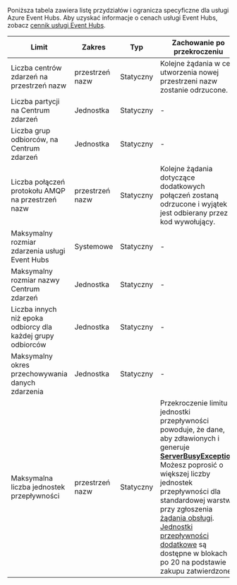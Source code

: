 Poniższa tabela zawiera listę przydziałów i ogranicza specyficzne dla usługi Azure Event Hubs. Aby uzyskać informacje o cenach usługi Event Hubs, zobacz [cennik usługi Event Hubs](https://azure.microsoft.com/pricing/details/event-hubs/).

| Limit | Zakres | Typ | Zachowanie po przekroczeniu | Wartość |
| --- | --- | --- | --- | --- |
| Liczba centrów zdarzeń na przestrzeń nazw |przestrzeń nazw |Statyczny |Kolejne żądania w celu utworzenia nowej przestrzeni nazw zostanie odrzucone. |10 |
| Liczba partycji na Centrum zdarzeń |Jednostka |Statyczny |- |32 |
| Liczba grup odbiorców, na Centrum zdarzeń |Jednostka |Statyczny |- |20 |
| Liczba połączeń protokołu AMQP na przestrzeń nazw |przestrzeń nazw |Statyczny |Kolejne żądania dotyczące dodatkowych połączeń zostaną odrzucone i wyjątek jest odbierany przez kod wywołujący. |5,000 |
| Maksymalny rozmiar zdarzenia usługi Event Hubs|Systemowe |Statyczny |- |256 KB |
| Maksymalny rozmiar nazwy Centrum zdarzeń |Jednostka |Statyczny |- |50 znaków |
| Liczba innych niż epoka odbiorcy dla każdej grupy odbiorców |Jednostka |Statyczny |- |5 |
| Maksymalny okres przechowywania danych zdarzenia |Jednostka |Statyczny |- |1-7 dni |
| Maksymalna liczba jednostek przepływności |przestrzeń nazw |Statyczny |Przekroczenie limitu jednostki przepływności powoduje, że dane, aby zdławionych i generuje  **[ServerBusyException](/dotnet/api/microsoft.servicebus.messaging.serverbusyexception)**. Możesz poprosić o większej liczby jednostek przepływności dla standardowej warstwy przy zgłoszenia [żądania obsługi](/azure/azure-supportability/how-to-create-azure-support-request). [Jednostki przepływności dodatkowe](../articles/event-hubs/event-hubs-auto-inflate.md) są dostępne w blokach po 20 na podstawie zakupu zatwierdzone. |20 |

